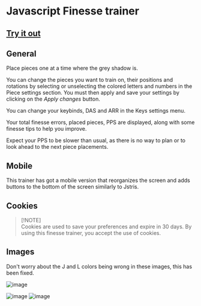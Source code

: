 # Javascript Finesse trainer

## [Try it out](https://d-002.github.io/finesse)

## General

Place pieces one at a time where the grey shadow is.

You can change the pieces you want to train on, their positions and rotations by selecting or unselecting the colored letters and numbers in the Piece settings section. You must then apply and save your settings by clicking on the *Apply changes* button.

You can change your keybinds, DAS and ARR in the Keys settings menu.

Your total finesse errors, placed pieces, PPS are displayed, along with some finesse tips to help you improve.

Expect your PPS to be slower than usual, as there is no way to plan or to look ahead to the next piece placements.

## Mobile

This trainer has got a mobile version that reorganizes the screen and adds buttons to the bottom of the screen similarly to Jstris.

## Cookies

> [!NOTE]\
> Cookies are used to save your preferences and expire in 30 days. By using this finesse trainer, you accept the use of cookies.

## Images

Don't worry about the J and L colors being wrong in these images, this has been fixed.

![image](https://user-images.githubusercontent.com/69427207/187068836-4f6e3080-2278-49e8-a99a-a3285e98faef.png)

![image](https://user-images.githubusercontent.com/69427207/187068840-002594b0-ae7f-4860-948d-70ab5a0e9009.png) ![image](https://user-images.githubusercontent.com/69427207/187068854-0442cbd4-83d0-4683-9943-8a78103274f4.png)
